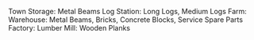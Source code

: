 
Town Storage: Metal Beams
Log Station: Long Logs, Medium Logs
Farm:
Warehouse: Metal Beams, Bricks, Concrete Blocks, Service Spare Parts
Factory:
Lumber Mill: Wooden Planks
